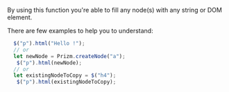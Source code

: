 By using this function you're able to fill any node(s) with any string or DOM element.

There are few examples to help you to understand:
``` js
  $("p").html("Hello !");
  // or
  let newNode = Prizm.createNode("a");
   $("p").html(newNode);
  // or
  let existingNodeToCopy = $("h4");
   $("p").html(existingNodeToCopy);
```
